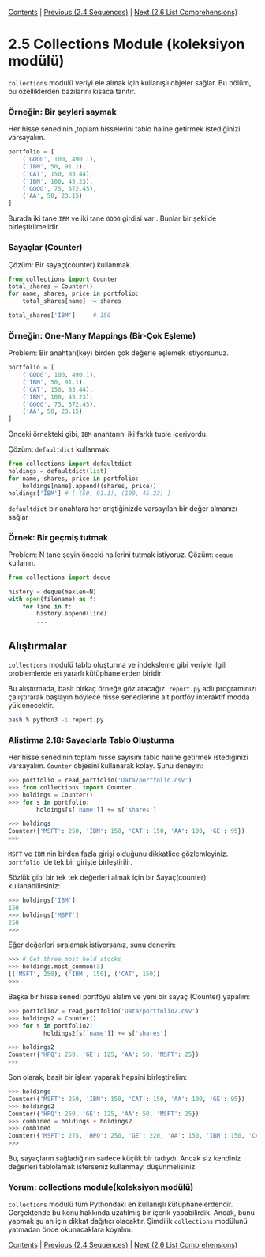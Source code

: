 [Contents](../Contents.md) \| [Previous (2.4 Sequences)](04_Sequences.md) \| [Next (2.6 List Comprehensions)](06_List_comprehension.md)

# 2.5 Collections Module (koleksiyon modülü)

`collections` modulü veriyi ele almak için kullanışlı objeler sağlar.
Bu bölüm, bu özelliklerden bazılarını kısaca tanıtır.

### Örneğin: Bir şeyleri saymak

Her hisse senedinin ,toplam hisselerini tablo haline getirmek istediğinizi varsayalım.

```python
portfolio = [
    ('GOOG', 100, 490.1),
    ('IBM', 50, 91.1),
    ('CAT', 150, 83.44),
    ('IBM', 100, 45.23),
    ('GOOG', 75, 572.45),
    ('AA', 50, 23.15)
]
```

Burada iki tane `IBM` ve iki tane `GOOG` girdisi var . Bunlar bir şekilde birleştirilmelidir.

### Sayaçlar (Counter)

Çözüm: Bir sayaç(counter) kullanmak.

```python
from collections import Counter
total_shares = Counter()
for name, shares, price in portfolio:
    total_shares[name] += shares

total_shares['IBM']     # 150
```

### Örneğin: One-Many Mappings (Bir-Çok Eşleme)

Problem: Bir anahtarı(key) birden çok değerle eşlemek istiyorsunuz.

```python
portfolio = [
    ('GOOG', 100, 490.1),
    ('IBM', 50, 91.1),
    ('CAT', 150, 83.44),
    ('IBM', 100, 45.23),
    ('GOOG', 75, 572.45),
    ('AA', 50, 23.15)
]
```

Önceki örnekteki gibi,  `IBM` anahtarını iki farklı tuple içeriyordu.

Çözüm:  `defaultdict` kullanmak.

```python
from collections import defaultdict
holdings = defaultdict(list)
for name, shares, price in portfolio:
    holdings[name].append((shares, price))
holdings['IBM'] # [ (50, 91.1), (100, 45.23) ]
```

 `defaultdict` bir anahtara her eriştiğinizde varsayılan bir değer almanızı sağlar

### Örnek: Bir geçmiş tutmak

Problem: N tane şeyin önceki hallerini tutmak istiyoruz.
Çözüm: `deque` kullanın.

```python
from collections import deque

history = deque(maxlen=N)
with open(filename) as f:
    for line in f:
        history.append(line)
        ...
```

## Alıştırmalar

`collections` modulü tablo oluşturma ve indeksleme gibi veriyle ilgili 
problemlerde en yararlı kütüphanelerden biridir.

Bu alıştırmada, basit birkaç örneğe göz atacağız. `report.py` adlı programınızı çalıştırarak başlayın 
böylece hisse senedlerine ait portföy interaktif modda yüklenecektir.

```bash
bash % python3 -i report.py
```

### Aliştirma 2.18: Sayaçlarla Tablo Oluşturma

Her hisse senedinin toplam hisse sayısını tablo haline getirmek istediğinizi varsayalım.
 `Counter` objesini kullanarak kolay. Şunu deneyin:

```python
>>> portfolio = read_portfolio('Data/portfolio.csv')
>>> from collections import Counter
>>> holdings = Counter()
>>> for s in portfolio:
        holdings[s['name']] += s['shares']

>>> holdings
Counter({'MSFT': 250, 'IBM': 150, 'CAT': 150, 'AA': 100, 'GE': 95})
>>>
```

`MSFT` ve `IBM` nin birden fazla girişi olduğunu dikkatlice gözlemleyiniz.
`portfolio` 'de tek bir girişte birleştirilir.

Sözlük gibi bir tek tek değerleri almak için bir Sayaç(counter) kullanabilirsiniz:

```python
>>> holdings['IBM']
150
>>> holdings['MSFT']
250
>>>
```

Eğer değerleri sıralamak istiyorsanız, şunu deneyin:

```python
>>> # Get three most held stocks
>>> holdings.most_common(3)
[('MSFT', 250), ('IBM', 150), ('CAT', 150)]
>>>
```

Başka bir hisse senedi portföyü alalım ve yeni bir sayaç (Counter) yapalım:

```python
>>> portfolio2 = read_portfolio('Data/portfolio2.csv')
>>> holdings2 = Counter()
>>> for s in portfolio2:
          holdings2[s['name']] += s['shares']

>>> holdings2
Counter({'HPQ': 250, 'GE': 125, 'AA': 50, 'MSFT': 25})
>>>
```

Son olarak, basit bir işlem yaparak hepsini birleştirelim:

```python
>>> holdings
Counter({'MSFT': 250, 'IBM': 150, 'CAT': 150, 'AA': 100, 'GE': 95})
>>> holdings2
Counter({'HPQ': 250, 'GE': 125, 'AA': 50, 'MSFT': 25})
>>> combined = holdings + holdings2
>>> combined
Counter({'MSFT': 275, 'HPQ': 250, 'GE': 220, 'AA': 150, 'IBM': 150, 'CAT': 150})
>>>
```

Bu, sayaçların sağladığının sadece küçük bir tadıydı. Ancak siz kendiniz 
değerleri tablolamak isterseniz kullanmayı düşünmelisiniz.

### Yorum: collections module(koleksiyon modülü)

`collections` modulü tüm Pythondaki en kullanışlı kütüphanelerdendir. 
Gerçektende bu konu hakkında uzatılmış bir içerik yapabilirdik. 
Ancak, bunu yapmak şu an için dikkat dağıtıcı olacaktır. Şimdilik `collections` modülunü
yatmadan önce okunacaklara koyalım.

[Contents](../Contents.md) \| [Previous (2.4 Sequences)](04_Sequences.md) \| [Next (2.6 List Comprehensions)](06_List_comprehension.md)
